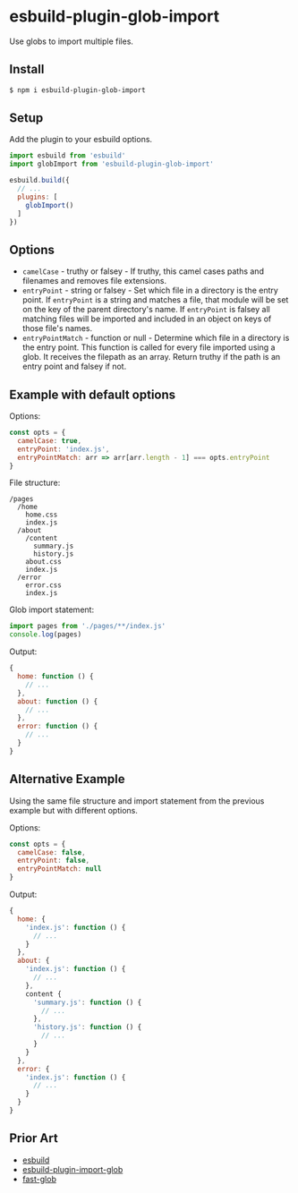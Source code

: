 
# esbuild-plugin-glob-import

Use globs to import multiple files.

## Install

```sh
$ npm i esbuild-plugin-glob-import
```

## Setup

Add the plugin to your esbuild options.

```js
import esbuild from 'esbuild'
import globImport from 'esbuild-plugin-glob-import'

esbuild.build({
  // ...
  plugins: [
    globImport()
  ]
})
```

## Options

+ `camelCase` - truthy or falsey - If truthy, this camel cases paths and filenames and removes file extensions.
+ `entryPoint` - string or falsey - Set which file in a directory is the entry point. If `entryPoint` is a string and matches a file, that module will be set on the key of the parent directory's name. If `entryPoint` is falsey all matching files will be imported and included in an object on keys of those file's names.
+ `entryPointMatch` - function or null - Determine which file in a directory is the entry point. This function is called for every file imported using a glob. It receives the filepath as an array. Return truthy if the path is an entry point and falsey if not.

## Example with default options

Options:

```js
const opts = {
  camelCase: true,
  entryPoint: 'index.js',
  entryPointMatch: arr => arr[arr.length - 1] === opts.entryPoint
}
```

File structure:

```
/pages
  /home
    home.css
    index.js
  /about
    /content
      summary.js
      history.js
    about.css
    index.js
  /error
    error.css
    index.js
```

Glob import statement:

```js
import pages from './pages/**/index.js'
console.log(pages)
```

Output:

```js
{
  home: function () {
    // ...
  },
  about: function () {
    // ...
  },
  error: function () {
    // ...
  }
}
```

## Alternative Example

Using the same file structure and import statement from the previous example but with different options.

Options:

```js
const opts = {
  camelCase: false,
  entryPoint: false,
  entryPointMatch: null
}
```

Output:

```js
{
  home: {
    'index.js': function () {
      // ...
    }
  },
  about: {
    'index.js': function () {
      // ...
    },
    content {
      'summary.js': function () {
        // ...
      },
      'history.js': function () {
        // ...
      }
    }
  },
  error: {
    'index.js': function () {
      // ...
    }
  }
}
```

## Prior Art

+ [esbuild](https://esbuild.github.io/)
+ [esbuild-plugin-import-glob](https://github.com/thomaschaaf/esbuild-plugin-import-glob)
+ [fast-glob](https://github.com/mrmlnc/fast-glob)
